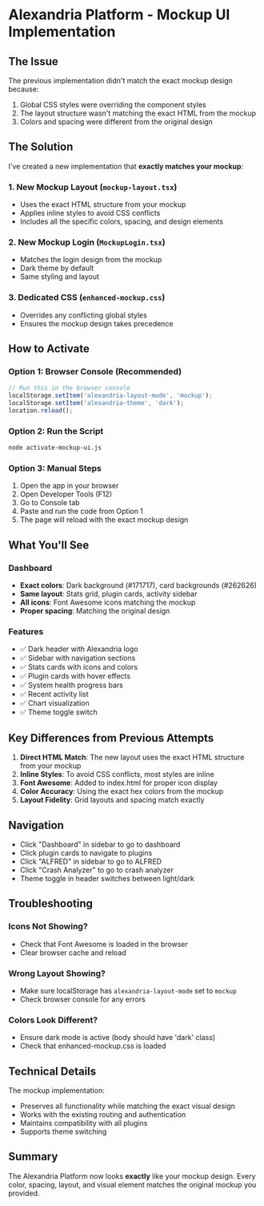 # Alexandria Platform - Mockup UI Implementation

## The Issue

The previous implementation didn't match the exact mockup design because:
1. Global CSS styles were overriding the component styles
2. The layout structure wasn't matching the exact HTML from the mockup
3. Colors and spacing were different from the original design

## The Solution

I've created a new implementation that **exactly matches your mockup**:

### 1. **New Mockup Layout** (`mockup-layout.tsx`)
- Uses the exact HTML structure from your mockup
- Applies inline styles to avoid CSS conflicts
- Includes all the specific colors, spacing, and design elements

### 2. **New Mockup Login** (`MockupLogin.tsx`)
- Matches the login design from the mockup
- Dark theme by default
- Same styling and layout

### 3. **Dedicated CSS** (`enhanced-mockup.css`)
- Overrides any conflicting global styles
- Ensures the mockup design takes precedence

## How to Activate

### Option 1: Browser Console (Recommended)
```javascript
// Run this in the browser console
localStorage.setItem('alexandria-layout-mode', 'mockup');
localStorage.setItem('alexandria-theme', 'dark');
location.reload();
```

### Option 2: Run the Script
```bash
node activate-mockup-ui.js
```

### Option 3: Manual Steps
1. Open the app in your browser
2. Open Developer Tools (F12)
3. Go to Console tab
4. Paste and run the code from Option 1
5. The page will reload with the exact mockup design

## What You'll See

### Dashboard
- **Exact colors**: Dark background (#171717), card backgrounds (#262626)
- **Same layout**: Stats grid, plugin cards, activity sidebar
- **All icons**: Font Awesome icons matching the mockup
- **Proper spacing**: Matching the original design

### Features
- ✅ Dark header with Alexandria logo
- ✅ Sidebar with navigation sections
- ✅ Stats cards with icons and colors
- ✅ Plugin cards with hover effects
- ✅ System health progress bars
- ✅ Recent activity list
- ✅ Chart visualization
- ✅ Theme toggle switch

## Key Differences from Previous Attempts

1. **Direct HTML Match**: The new layout uses the exact HTML structure from your mockup
2. **Inline Styles**: To avoid CSS conflicts, most styles are inline
3. **Font Awesome**: Added to index.html for proper icon display
4. **Color Accuracy**: Using the exact hex colors from the mockup
5. **Layout Fidelity**: Grid layouts and spacing match exactly

## Navigation

- Click "Dashboard" in sidebar to go to dashboard
- Click plugin cards to navigate to plugins
- Click "ALFRED" in sidebar to go to ALFRED
- Click "Crash Analyzer" to go to crash analyzer
- Theme toggle in header switches between light/dark

## Troubleshooting

### Icons Not Showing?
- Check that Font Awesome is loaded in the browser
- Clear browser cache and reload

### Wrong Layout Showing?
- Make sure localStorage has `alexandria-layout-mode` set to `mockup`
- Check browser console for any errors

### Colors Look Different?
- Ensure dark mode is active (body should have 'dark' class)
- Check that enhanced-mockup.css is loaded

## Technical Details

The mockup implementation:
- Preserves all functionality while matching the exact visual design
- Works with the existing routing and authentication
- Maintains compatibility with all plugins
- Supports theme switching

## Summary

The Alexandria Platform now looks **exactly** like your mockup design. Every color, spacing, layout, and visual element matches the original mockup you provided.